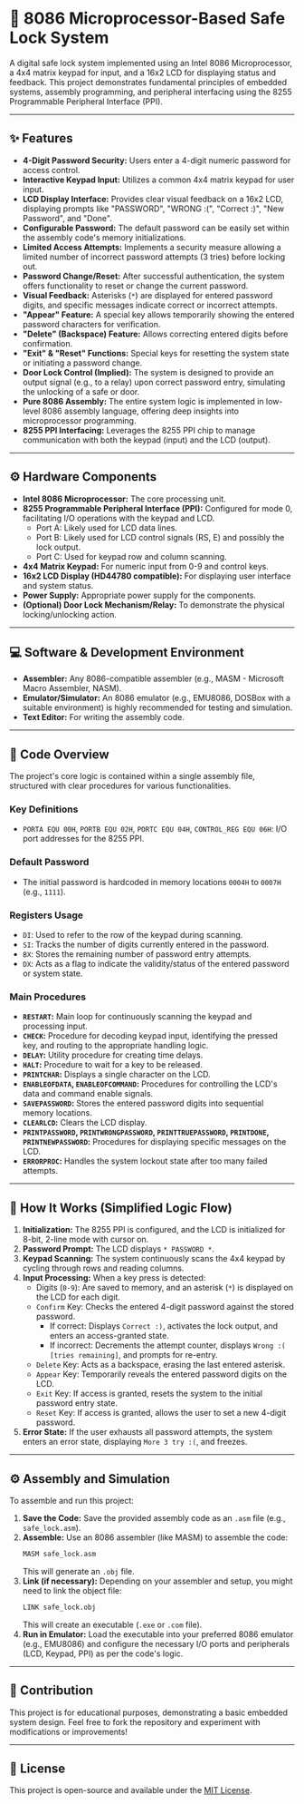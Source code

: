 
# 🔐 8086 Microprocessor-Based Safe Lock System

A digital safe lock system implemented using an Intel 8086 Microprocessor, a 4x4 matrix keypad for input, and a 16x2 LCD for displaying status and feedback. This project demonstrates fundamental principles of embedded systems, assembly programming, and peripheral interfacing using the 8255 Programmable Peripheral Interface (PPI).

-----

## ✨ Features

  * **4-Digit Password Security:** Users enter a 4-digit numeric password for access control.
  * **Interactive Keypad Input:** Utilizes a common 4x4 matrix keypad for user input.
  * **LCD Display Interface:** Provides clear visual feedback on a 16x2 LCD, displaying prompts like "PASSWORD", "WRONG :(", "Correct :)", "New Password", and "Done".
  * **Configurable Password:** The default password can be easily set within the assembly code's memory initializations.
  * **Limited Access Attempts:** Implements a security measure allowing a limited number of incorrect password attempts (3 tries) before locking out.
  * **Password Change/Reset:** After successful authentication, the system offers functionality to reset or change the current password.
  * **Visual Feedback:** Asterisks (`*`) are displayed for entered password digits, and specific messages indicate correct or incorrect attempts.
  * **"Appear" Feature:** A special key allows temporarily showing the entered password characters for verification.
  * **"Delete" (Backspace) Feature:** Allows correcting entered digits before confirmation.
  * **"Exit" & "Reset" Functions:** Special keys for resetting the system state or initiating a password change.
  * **Door Lock Control (Implied):** The system is designed to provide an output signal (e.g., to a relay) upon correct password entry, simulating the unlocking of a safe or door.
  * **Pure 8086 Assembly:** The entire system logic is implemented in low-level 8086 assembly language, offering deep insights into microprocessor programming.
  * **8255 PPI Interfacing:** Leverages the 8255 PPI chip to manage communication with both the keypad (input) and the LCD (output).

-----

## ⚙️ Hardware Components

  * **Intel 8086 Microprocessor:** The core processing unit.
  * **8255 Programmable Peripheral Interface (PPI):** Configured for mode 0, facilitating I/O operations with the keypad and LCD.
      * Port A: Likely used for LCD data lines.
      * Port B: Likely used for LCD control signals (RS, E) and possibly the lock output.
      * Port C: Used for keypad row and column scanning.
  * **4x4 Matrix Keypad:** For numeric input from 0-9 and control keys.
  * **16x2 LCD Display (HD44780 compatible):** For displaying user interface and system status.
  * **Power Supply:** Appropriate power supply for the components.
  * **(Optional) Door Lock Mechanism/Relay:** To demonstrate the physical locking/unlocking action.

-----

## 💻 Software & Development Environment

  * **Assembler:** Any 8086-compatible assembler (e.g., MASM - Microsoft Macro Assembler, NASM).
  * **Emulator/Simulator:** An 8086 emulator (e.g., EMU8086, DOSBox with a suitable environment) is highly recommended for testing and simulation.
  * **Text Editor:** For writing the assembly code.

-----

## 📖 Code Overview

The project's core logic is contained within a single assembly file, structured with clear procedures for various functionalities.

### Key Definitions

  * `PORTA EQU 00H`, `PORTB EQU 02H`, `PORTC EQU 04H`, `CONTROL_REG EQU 06H`: I/O port addresses for the 8255 PPI.

### Default Password

  * The initial password is hardcoded in memory locations `0004H` to `0007H` (e.g., `1111`).

### Registers Usage

  * `DI`: Used to refer to the row of the keypad during scanning.
  * `SI`: Tracks the number of digits currently entered in the password.
  * `BX`: Stores the remaining number of password entry attempts.
  * `DX`: Acts as a flag to indicate the validity/status of the entered password or system state.

### Main Procedures

  * **`RESTART`:** Main loop for continuously scanning the keypad and processing input.
  * **`CHECK`:** Procedure for decoding keypad input, identifying the pressed key, and routing to the appropriate handling logic.
  * **`DELAY`:** Utility procedure for creating time delays.
  * **`HALT`:** Procedure to wait for a key to be released.
  * **`PRINTCHAR`:** Displays a single character on the LCD.
  * **`ENABLEOFDATA`, `ENABLEOFCOMMAND`:** Procedures for controlling the LCD's data and command enable signals.
  * **`SAVEPASSWORD`:** Stores the entered password digits into sequential memory locations.
  * **`CLEARLCD`:** Clears the LCD display.
  * **`PRINTPASSWORD`, `PRINTWRONGPASSWORD`, `PRINTTRUEPASSWORD`, `PRINTDONE`, `PRINTNEWPASSWORD`:** Procedures for displaying specific messages on the LCD.
  * **`ERRORPROC`:** Handles the system lockout state after too many failed attempts.

-----

## 🚀 How It Works (Simplified Logic Flow)

1.  **Initialization:** The 8255 PPI is configured, and the LCD is initialized for 8-bit, 2-line mode with cursor on.
2.  **Password Prompt:** The LCD displays `* PASSWORD *`.
3.  **Keypad Scanning:** The system continuously scans the 4x4 keypad by cycling through rows and reading columns.
4.  **Input Processing:** When a key press is detected:
      * Digits (`0-9`): Are saved to memory, and an asterisk (`*`) is displayed on the LCD for each digit.
      * `Confirm` Key: Checks the entered 4-digit password against the stored password.
          * If correct: Displays `Correct :)`, activates the lock output, and enters an access-granted state.
          * If incorrect: Decrements the attempt counter, displays `Wrong :( [tries remaining]`, and prompts for re-entry.
      * `Delete` Key: Acts as a backspace, erasing the last entered asterisk.
      * `Appear` Key: Temporarily reveals the entered password digits on the LCD.
      * `Exit` Key: If access is granted, resets the system to the initial password entry state.
      * `Reset` Key: If access is granted, allows the user to set a new 4-digit password.
5.  **Error State:** If the user exhausts all password attempts, the system enters an error state, displaying `More 3 try :(`, and freezes.

-----

## ⚙️ Assembly and Simulation

To assemble and run this project:

1.  **Save the Code:** Save the provided assembly code as an `.asm` file (e.g., `safe_lock.asm`).
2.  **Assemble:** Use an 8086 assembler (like MASM) to assemble the code:
    ```bash
    MASM safe_lock.asm
    ```
    This will generate an `.obj` file.
3.  **Link (if necessary):** Depending on your assembler and setup, you might need to link the object file:
    ```bash
    LINK safe_lock.obj
    ```
    This will create an executable (`.exe` or `.com` file).
4.  **Run in Emulator:** Load the executable into your preferred 8086 emulator (e.g., EMU8086) and configure the necessary I/O ports and peripherals (LCD, Keypad, PPI) as per the code's logic.

-----

## 🤝 Contribution

This project is for educational purposes, demonstrating a basic embedded system design. Feel free to fork the repository and experiment with modifications or improvements\!

-----

## 📄 License

This project is open-source and available under the [MIT License](https://www.google.com/search?q=LICENSE).

